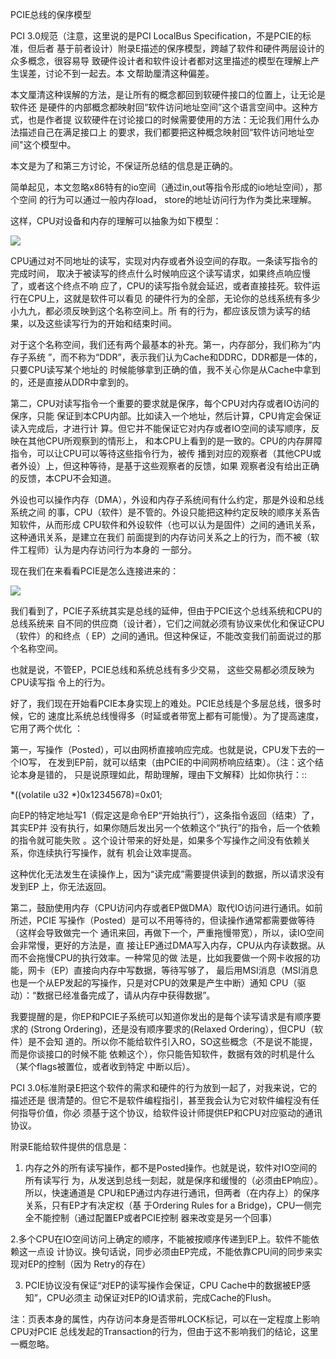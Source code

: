     
PCIE总线的保序模型

PCI 3.0规范（注意，这里说的是PCI LocalBus Specification，不是PCIE的标准，但后者
基于前者设计）附录E描述的保序模型，跨越了软件和硬件两层设计的众多概念，很容易导
致硬件设计者和软件设计者都对这里描述的模型在理解上产生误差，讨论不到一起去。本
文帮助厘清这种偏差。

本文厘清这种误解的方法，是让所有的概念都回到软硬件接口的位置上，让无论是软件还
是硬件的内部概念都映射回“软件访问地址空间”这个语言空间中。这种方式，也是作者提
议软硬件在讨论接口的时候需要使用的方法：无论我们用什么办法描述自己在满足接口上
的要求，我们都要把这种概念映射回“软件访问地址空间"这个模型中。

本文是为了和第三方讨论，不保证所总结的信息是正确的。

简单起见，本文忽略x86特有的io空间（通过in,out等指令形成的io地址空间），那个空间
的行为可以通过一般内存load， store的地址访问行为作为类比来理解。

这样，CPU对设备和内存的理解可以抽象为如下模型：

![](_static/计算机结构1.png)

CPU通过对不同地址的读写，实现对内存或者外设空间的存取。一条读写指令的完成时间，
取决于被读写的终点什么时候响应这个读写请求，如果终点响应慢了，或者这个终点不响
应了，CPU的读写指令就会延迟，或者直接挂死。软件运行在CPU上，这就是软件可以看见
的硬件行为的全部，无论你的总线系统有多少小九九，都必须反映到这个名称空间上。所
有的行为，都应该反馈为读写的结果，以及这些读写行为的开始和结束时间。

对于这个名称空间，我们还有两个最基本的补充。第一，内存部分，我们称为“内存子系统
”，而不称为“DDR”，表示我们认为Cache和DDRC，DDR都是一体的，只要CPU读写某个地址的
时候能够拿到正确的值，我不关心你是从Cache中拿到的，还是直接从DDR中拿到的。

第二，CPU对读写指令一个重要的要求就是保序，每个CPU对内存或者IO访问的保序，只能
保证到本CPU内部。比如读入一个地址，然后计算，CPU肯定会保证读入完成后，才进行计
算。但它并不能保证它对内存或者IO空间的读写顺序，反映在其他CPU所观察到的情形上，
和本CPU上看到的是一致的。CPU的内存屏障指令，可以让CPU可以等待这些指令行为，被传
播到对应的观察者（其他CPU或者外设）上，但这种等待，是基于这些观察者的反馈，如果
观察者没有给出正确的反馈，本CPU不会知道。

外设也可以操作内存（DMA），外设和内存子系统间有什么约定，那是外设和总线系统之间
的事，CPU（软件）是不管的。外设只能把这种约定反映的顺序关系告知软件，从而形成
CPU软件和外设软件（也可以认为是固件）之间的通讯关系，这种通讯关系，是建立在我们
前面提到的内存访问关系之上的行为，而不被（软件工程师）认为是内存访问行为本身的
一部分。

现在我们在来看看PCIE是怎么连接进来的：

![](_static/计算机结构2.png)

我们看到了，PCIE子系统其实是总线的延伸，但由于PCIE这个总线系统和CPU的总线系统来
自不同的供应商（设计者），它们之间就必须有协议来优化和保证CPU（软件）的和终点（
EP）之间的通讯。但这种保证，不能改变我们前面说过的那个名称空间。

也就是说，不管EP，PCIE总线和系统总线有多少交易， 这些交易都必须反映为CPU读写指
令上的行为。

好了，我们现在开始看PCIE本身实现上的难处。PCIE总线是个多层总线，很多时候，它的
速度比系统总线慢得多（时延或者带宽上都有可能慢）。为了提高速度，它用了两个优化
：

第一，写操作（Posted），可以由网桥直接响应完成。也就是说，CPU发下去的一个IO写，
在发到EP前，就可以结束（由PCIE的中间网桥响应结束）。（注：这个结论本身是错的，
只是说原理如此，帮助理解，理由下文解释）比如你执行：::

  *((volatile u32 *)0x12345678)=0x01;

向EP的特定地址写1（假定这是命令EP“开始执行”），这条指令返回（结束）了，其实EP并
没有执行，如果你随后发出另一个依赖这个“执行”的指令，后一个依赖的指令就可能失败
。这个设计带来的好处是，如果多个写操作之间没有依赖关系，你连续执行写操作，就有
机会让效率提高。

这种优化无法发生在读操作上，因为“读完成”需要提供读到的数据，所以请求没有发到EP
上，你无法返回。

第二，鼓励使用内存（CPU访问内存或者EP做DMA）取代IO访问进行通讯。如前所述，PCIE
写操作（Posted）是可以不用等待的，但读操作通常都需要做等待（这样会导致做完一个
通讯来回，再做下一个，严重拖慢带宽），所以，读IO空间会非常慢，更好的方法是，直
接让EP通过DMA写入内存，CPU从内存读数据。从而不会拖慢CPU的执行效率。一种常见的做
法是，比如我要做一个网卡收报的功能，网卡（EP）直接向内存中写数据，等待写够了，
最后用MSI消息（MSI消息也是一个从EP发起的写操作，只是对CPU的效果是产生中断）通知
CPU（驱动）：“数据已经准备完成了，请从内存中获得数据”。

我要提醒的是，你EP和PCIE子系统可以知道你发出的是每个读写请求是有顺序要求的
(Strong Ordering)，还是没有顺序要求的(Relaxed Ordering），但CPU（软件）是不会知
道的。所以你不能给软件引入RO，SO这些概念（不是说不能提，而是你谈接口的时候不能
依赖这个），你只能告知软件，数据有效的时机是什么（某个flags被置位，或者收到特定
中断以后）。

PCI 3.0标准附录E把这个软件的需求和硬件的行为放到一起了，对我来说，它的描述还是
很清楚的。但它不是软件编程指引，甚至我会认为它对软件编程没有任何指导价值，你必
须基于这个协议，给软件设计师提供EP和CPU对应驱动的通讯协议。

附录E能给软件提供的信息是：

1. 内存之外的所有读写操作，都不是Posted操作。也就是说，软件对IO空间的所有读写行
  为，从发送到总线一刻起，就是保序和缓慢的（必须由EP响应）。所以，快速通道是
  CPU和EP通过内存进行通讯，但两者（在内存上）的保序关系，只有EP才有决定权（基
  于Ordering Rules for a Bridge)，CPU一侧完全不能控制（通过配置EP或者PCIE控制
  器来改变是另一个回事）

2.多个CPU在IO空间访问上确定的顺序，不能被按顺序传递到EP上。软件不能依赖这一点设
计协议。换句话说，同步必须由EP完成，不能依靠CPU间的同步来实现对EP的控制（因为
Retry的存在）

3. PCIE协议没有保证“对EP的读写操作会保证，CPU Cache中的数据被EP感知”，CPU必须主
  动保证对EP的IO请求前，完成Cache的Flush。

注：页表本身的属性，内存访问本身是否带#LOCK标记，可以在一定程度上影响CPU对PCIE
总线发起的Transaction的行为，但由于这不影响我们的结论，这里一概忽略。
